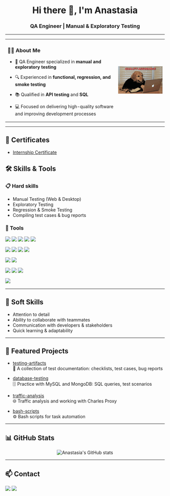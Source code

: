 <h1 align="center">Hi there 👋, I'm Anastasia</h1>
<h3 align="center">QA Engineer | Manual & Exploratory Testing</h3>

---

<table>
  <tr>
    <td>

### 👩‍💻 About Me
- 🧪 QA Engineer specialized in **manual and exploratory testing**  
- 🔍 Experienced in **functional, regression, and smoke testing**  
- 📚 Qualified in **API testing** and **SQL**  
- 💻 Focused on delivering high-quality software and improving development processes  

    </td>
    <td>
      <img src="https://raw.githubusercontent.com/nastyazvorygina52-ship-it/media-resources/main/gif/quality_assurance_qa_GIF.gif" width="300"/>
    </td>
  </tr>
</table>


---

## 📜 Certificates
- [Internship Certificate](https://github.com/nastyazvorygina52-ship-it/media-resources/blob/main/pdf/Intern_10477031.pdf)


## 🛠 Skills & Tools

### 📋 Hard skills
- Manual Testing (Web & Desktop)  
- Exploratory Testing  
- Regression & Smoke Testing  
- Compiling test cases & bug reports  

### 🔧 Tools
<p>
  <img src="https://img.shields.io/badge/-Jira-0052CC?style=for-the-badge&logo=jira&logoColor=white"/>
  <img src="https://img.shields.io/badge/-YouTrack-FF8700?style=for-the-badge&logo=jetbrains&logoColor=white"/>
  <img src="https://img.shields.io/badge/-Redmine-B32024?style=for-the-badge&logo=redmine&logoColor=white"/>
  <img src="https://img.shields.io/badge/-Confluence-172B4D?style=for-the-badge&logo=confluence&logoColor=white"/>
  <img src="https://img.shields.io/badge/-TestIT-2A2A2A?style=for-the-badge"/>
</p>

<p>
  <img src="https://img.shields.io/badge/-Postman-FF6C37?style=for-the-badge&logo=postman&logoColor=white"/>
  <img src="https://img.shields.io/badge/-PostgreSQL-336791?style=for-the-badge&logo=postgresql&logoColor=white"/>
  <img src="https://img.shields.io/badge/-DBeaver-372923?style=for-the-badge&logo=dbeaver&logoColor=white"/>
  <img src="https://img.shields.io/badge/-SQL-2F5E8D?style=for-the-badge"/>
</p>

<p>
  <img src="https://img.shields.io/badge/-Git-F05032?style=for-the-badge&logo=git&logoColor=white"/>
  <img src="https://img.shields.io/badge/-Chrome%20DevTools-4285F4?style=for-the-badge&logo=google-chrome&logoColor=white"/>
</p>

<p>
  <img src="https://img.shields.io/badge/-Charles%20Proxy-4285F4?style=for-the-badge&logo=google-chrome&logoColor=white"/>
  <img src="https://img.shields.io/badge/-Fiddler-2A2A2A?style=for-the-badge"/>
  <img src="https://img.shields.io/badge/-Proxyman-2A2A2A?style=for-the-badge"/>
</p>

<p>
  <img src="https://img.shields.io/badge/-Figma-F24E1E?style=for-the-badge&logo=figma&logoColor=white"/>
</p>


---

## 🤝 Soft Skills
- Attention to detail  
- Ability to collaborate with teammates 
- Communication with developers & stakeholders  
- Quick learning & adaptability  

---

## 📂 Featured Projects

- [testing-artifacts](https://github.com/nastyazvorygina52-ship-it/testing-artifacts)  
  📝 A collection of test documentation: checklists, test cases, bug reports

- [database-testing](https://github.com/nastyazvorygina52-ship-it/database-testing)  
  🗄️ Practice with MySQL and MongoDB: SQL queries, test scenarios

- [traffic-analysis](https://github.com/nastyazvorygina52-ship-it/traffic-analysis)  
  🌐 Traffic analysis and working with Charles Proxy

- [bash-scripts](https://github.com/nastyazvorygina52-ship-it/bash-scripts)  
  ⚙️ Bash scripts for task automation

---

## 📊 GitHub Stats
<p align="center">
  <img src="https://github-readme-stats.vercel.app/api?username=nastyazvorygina52-ship-it&show_icons=true&theme=tokyonight" alt="Anastasia's GitHub stats" />
</p>

---

## 📫 Contact
<p>
  <a href="mailto:zvorigina2015@yandex.ru"><img src="https://img.shields.io/badge/-Email-D14836?style=for-the-badge&logo=gmail&logoColor=white"/></a>
  <a href="https://t.me/izvanami"><img src="https://img.shields.io/badge/-Telegram-26A5E4?style=for-the-badge&logo=telegram&logoColor=white"/></a>
</p>
